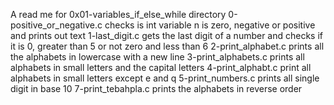 A read me for 0x01-variables_if_else_while directory
0-positive_or_negative.c checks is int variable n is zero, negative or positive and prints out text
1-last_digit.c gets the last digit of a number and checks if it is 0, greater than 5 or not zero and less than 6
2-print_alphabet.c prints all the alphabets in lowercase with a new line
3-print_alphabets.c prints all alphabets in small letters and the capital letters
4-print_alphabt.c print all alphabets in small letters except e and q
5-print_numbers.c prints all single digit in base 10
7-print_tebahpla.c prints the alphabets in reverse order
